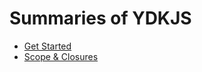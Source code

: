 # Summaries of YDKJS

* [Get Started](/1.%20Get%20Started/README.md)
* [Scope & Closures](/2.%20Scope%20&%20Closures/summary.md)